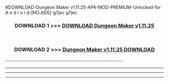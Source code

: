 #DOWNLOAD-Dungeon Maker v1.11.25-APK-MOD-PREMIUM-Unlocked-for A n d r o i d-[NO.ADS]-g7jec g7jec 



<div align="center">

<h3>DOWNLOAD 1 >>> <a href="https://t.co/FKmqrqFo6t??judul=Dungeon Maker v1.11.25">DOWNLOAD Dungeon Maker v1.11.25</a></h3><br>

<h3>DOWNLOAD 2 >>> <a href="https://t.co/FKmqrqFo6t??judul=Dungeon Maker v1.11.25">Dungeon Maker v1.11.25 DOWNLOAD </a></h3>

</div>
----------------------------------------------------------

----------------------------------------------------------

----------------------------------------------------------

----------------------------------------------------------



